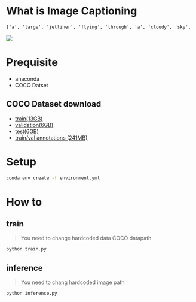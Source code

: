 # What is Image Captioning
```txt
['a', 'large', 'jetliner', 'flying', 'through', 'a', 'cloudy', 'sky', '.', '<end>', '<end>', 'and', 'clouds', '.', '<end>', '<end>', 'and', '<unk>', '.', '<end>']
```
![](./test.png)

# Prequisite
* anaconda
* COCO Datset

## COCO Dataset download
* [train(13GB)](http://images.cocodataset.org/zips/train2014.zip)
* [validation(6GB)](http://images.cocodataset.org/zips/val2014.zip)
* [test(6GB)](http://images.cocodataset.org/zips/test2014.zip)
* [train/val annotations (241MB)](http://images.cocodataset.org/annotations/annotations_trainval2014.zip)

# Setup 
```sh
conda env create -f environment.yml
```

# How to
## train
> You need to change hardcoded data COCO datapath
```sh
python train.py
```
## inference
> You need to chang hardcoded image path
```sh
python inference.py

```
